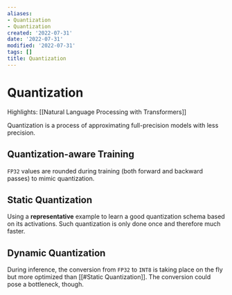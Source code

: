 ```yaml
---
aliases:
- Quantization
- Quantization
created: '2022-07-31'
date: '2022-07-31'
modified: '2022-07-31'
tags: []
title: Quantization
---
```


# Quantization

Highlights: [[Natural Language Processing with Transformers]]

Quantization is a process of approximating full-precision models with less precision.

## Quantization-aware Training

`FP32` values are rounded during training (both forward and backward passes) to mimic quantization.

## Static Quantization

Using a **representative** example to learn a good quantization schema based on its activations. Such quantization is only done once and therefore much faster.

## Dynamic Quantization

During inference, the conversion from `FP32` to `INT8` is taking place on the fly but more optimized than [[#Static Quantization]]. The conversion could pose a bottleneck, though.